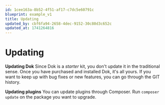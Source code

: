 ```yaml
---
id: 1cee163a-8b52-4f51-af17-c7dc5e60791c
blueprint: example_v1
title: Updating
updated_by: cbf6fa94-2658-4dec-9152-30c80d3c652c
updated_at: 1741264816
---
```

# Updating

**Updating Dok**
Since Dok is a _starter_ kit, you don't update it in the traditional sense. Once you have purchased and installed Dok, it's all yours. If you want to keep up with bug fixes or new features, you can go through the GIT history.

**Updating plugins**
You can update plugins through Composer. Run `composer update` on the package you want to upgrade.